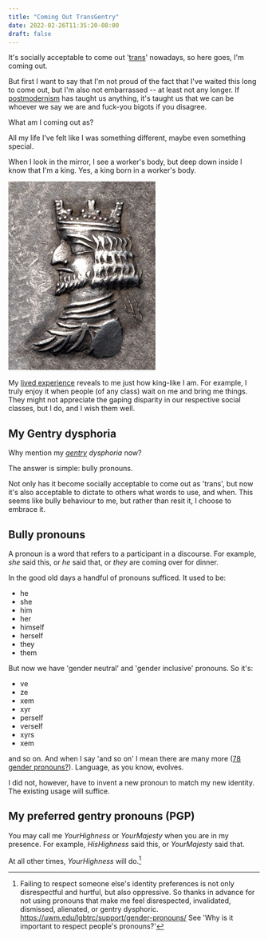 ```yaml
---
title: "Coming Out TransGentry"
date: 2022-02-26T11:35:20-08:00
draft: false
---
```


It's socially acceptable to come out '[trans](https://www.merriam-webster.com/dictionary/trans)' nowadays, so here goes,
I'm coming out.

But first I want to say that I'm not proud of the fact that I've
waited this long to come out, but I'm also not embarrassed -- at
least not any longer. If
[postmodernism](https://en.wikipedia.org/wiki/Postmodernism) has
taught us anything, it's taught us that we can be whoever we say we
are and fuck-you bigots if you disagree.

What am I coming out as?

All my life I've felt like I was something different, maybe even
something special.

When I look in the mirror, I see a worker's body, but deep down inside
I know that I'm a king. Yes, a king born in a worker's body.


![king with crown](/images/King_of_Persis_Ardashir_II_with_crown_1st_century_BCE.jpg)

My [lived experience](https://en.wikipedia.org/wiki/Lived_experience)
reveals to me just how king-like I am. For example, I truly enjoy it
when people (of any class) wait on me and bring me things. They might
not appreciate the gaping disparity in our respective social
classes, but I do, and I wish them well.

## My Gentry dysphoria

Why mention my _[gentry](https://en.wikipedia.org/wiki/Gentry) dysphoria_ now?

The answer is simple: bully pronouns.

Not only has it become socially acceptable to come out as 'trans',
but now it's also acceptable to dictate to others what words to use,
and when. This seems like bully behaviour to me, but rather than
resit it, I choose to embrace it.


## Bully pronouns

A pronoun is a word that refers to a participant in a discourse. For
example, _she_ said this, or _he_ said that, or _they_ are coming
over for dinner.

In the good old days a handful of pronouns sufficed. It used to be:

- he
- she
- him
- her
- himself
- herself
- they
- them

But now we have 'gender neutral' and 'gender inclusive' pronouns. So
it's:

- ve
- ze
- xem
- xyr
- perself
- verself
- xyrs
- xem

and so on. And when I say 'and so on' I mean there are many more ([78
gender
pronouns?](https://bobcutmag.com/2021/09/07/what-are-the-78-gender-pronouns/)).
Language, as you know, evolves.

I did not, however, have to invent a new pronoun to match my new identity.
The existing usage will suffice.

## My preferred gentry pronouns (PGP)

You may call me _YourHighness_ or _YourMajesty_ when you are in my
presence. For example, _HisHighness_ said this, or _YourMajesty_ said that.

At all other times, _YourHighness_ will do.[^1]


[^1]: Failing to respect someone else's identity preferences is not
only disrespectful and hurtful, but also oppressive. So thanks in
advance for not using pronouns that make me feel disrespected,
invalidated, dismissed, alienated, or gentry dysphoric.
https://uwm.edu/lgbtrc/support/gender-pronouns/ See 'Why is it
important to respect people's pronouns?'

